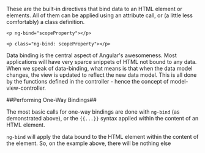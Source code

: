These are the built-in directives that bind data to an HTML element or elements.  All of them can be applied using an attribute call, or (a little less comfortably) a class definition.

	<p ng-bind="scopeProperty"></p>

	<p class="ng-bind: scopeProperty"></p>

Data binding is the central aspect of Angular's awesomeness.  Most applications will have very sparce snippets of HTML not bound to any data.  When we speak of data-binding, what means is that when the data model changes, the view is updated to reflect the new data model.  This is all done by the functions defined in the controller - hence the concept of model-view-controller.

##Performing One-Way Bindings##

The most basic calls for one-way bindings are done with `ng-bind` (as demonstrated above), or the `{{...}}` syntax applied within the content of an HTML element.

`ng-bind` will apply the data bound to the HTML element within the content of the element.  So, on the example above, there will be nothing else